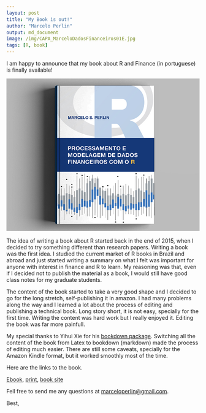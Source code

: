 ```yaml
---
layout: post
title: "My Book is out!"
author: "Marcelo Perlin"
output: md_document
image: /img/CAPA_MarceloDadosFinanceiros01E.jpg 
tags: [R, book]
---
```


I am happy to announce that my book about R and Finance (in portuguese) is finally available! 

![](/img/CAPA_MarceloDadosFinanceiros01E.jpg)

The idea of writing a book about R started back in the end of 2015, when I decided to try something different than research papers. Writing a book was the first idea. I studied the current market of R books in Brazil and abroad and just started writing a summary on what I felt was important for anyone with interest in finance and R to learn. My reasoning was that, even if I decided not to publish the material as a book, I would still have good class notes for my graduate students. 

The content of the book started to take a very good shape and I decided to go for the long stretch, self-publishing it in amazon. I had many problems along the way and I learned a lot about the process of editing and publishing a technical book. Long story short, it is not easy, specially for the first time. Writing the content was hard work but I really enjoyed it. Editing the book was far more painfull.

My special thanks to Yihui Xie for his [bookdown package](https://bookdown.org/). Switching all the content of the book from Latex to bookdown (markdown) made the process of editing much easier. There are still some caveats, specially for the Amazon Kindle format, but it worked smoothly most of the time.

Here are the links to the book.

[Ebook](https://www.amazon.com.br/dp/B01N4VXYPM), [print](https://www.amazon.com/dp/8592243513), [book site]( https://sites.google.com/view/r-financas/p%C3%A1gina-inicial)

Fell free to send me any questions at marceloperlin@gmail.com.

Best,
